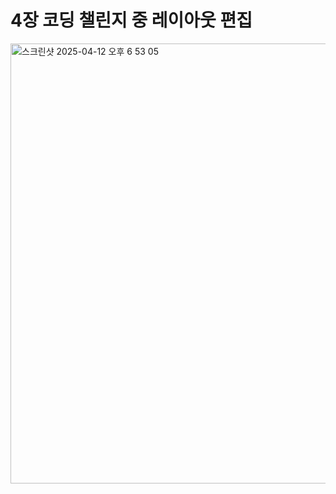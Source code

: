 # 4장 코딩 챌린지 중 레이아웃 편집

<img width="704" alt="스크린샷 2025-04-12 오후 6 53 05" src="https://github.com/user-attachments/assets/7e02f1ad-3b85-4f75-adbe-bd6d157f2ea3" />

